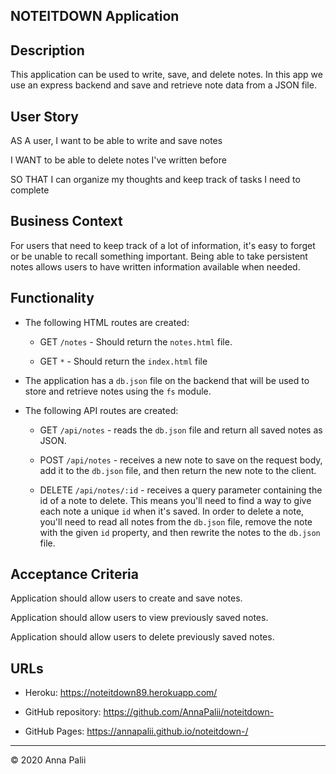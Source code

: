 ## NOTEITDOWN Application

## Description

This application can be used to write, save, and delete notes. In this app we use an express backend and save and retrieve note data from a JSON file.

## User Story

AS A user, I want to be able to write and save notes

I WANT to be able to delete notes I've written before

SO THAT I can organize my thoughts and keep track of tasks I need to complete

## Business Context

For users that need to keep track of a lot of information, it's easy to forget or be unable to recall something important. Being able to take persistent notes allows users to have written information available when needed.

## Functionality 

* The following HTML routes are created:

  * GET `/notes` - Should return the `notes.html` file.

  * GET `*` - Should return the `index.html` file

* The application  has a `db.json` file on the backend that will be used to store and retrieve notes using the `fs` module.

* The following API routes are created:

  * GET `/api/notes` - reads the `db.json` file and return all saved notes as JSON.

  * POST `/api/notes` - receives a new note to save on the request body, add it to the `db.json` file, and then return the new note to the client.

  * DELETE `/api/notes/:id` - receives a query parameter containing the id of a note to delete. This means you'll need to find a way to give each note a unique `id` when it's saved. In order to delete a note, you'll need to read all notes from the `db.json` file, remove the note with the given `id` property, and then rewrite the notes to the `db.json` file.

## Acceptance Criteria

Application should allow users to create and save notes.

Application should allow users to view previously saved notes.

Application should allow users to delete previously saved notes.

## URLs

* Heroku: https://noteitdown89.herokuapp.com/

* GitHub repository: https://github.com/AnnaPalii/noteitdown-

* GitHub Pages: https://annapalii.github.io/noteitdown-/

- - -
© 2020 Anna Palii

